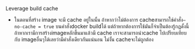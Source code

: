Leverage build cache

* ในตอนที่สร้าง image จะมี cache อยู่ในนั้น ถ้าหากว่าไม่ต้องการ cacheสามารถใช่คำสั่ง`—no-cache = true` บนคำสั่งdocker buildได้ แต่ถ้าหากต้องการใช้มันก็จำเป็นต้องรู้กฎดั้งนี้ ถ้าหากเรามีการสร้างimageหลักขึ้นมาแล้วมี cache เราจะสามารถนำcache ไปเปรียบเทียบกับ imageอื่นๆได้เลยว่ามีคำสั่งเดียวกันแน่นอน ไม่งั้น cacheจะไม่ถูกต้อง
